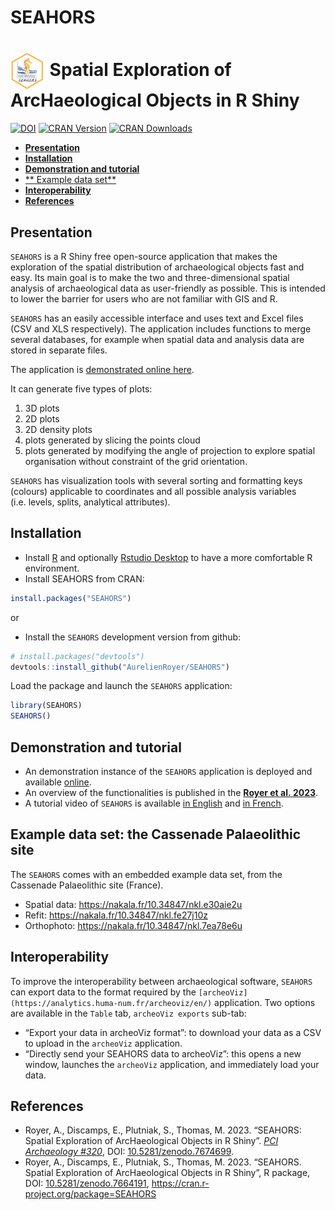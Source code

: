 SEAHORS
================

# [<img src="https://raw.githubusercontent.com/AurelienRoyer/SEAHORS/main/inst/www/logo1.png" height="60em" align="center"/>](https://github.com/AurelienRoyer/SEAHORS) Spatial Exploration of ArcHaeological Objects in R Shiny

[![DOI](https://zenodo.org/badge/581203118.svg)](https://zenodo.org/badge/latestdoi/581203118)
[![CRAN
Version](http://www.r-pkg.org/badges/version/SEAHORS)](https://cran.r-project.org/package=SEAHORS)
[![CRAN
Downloads](http://cranlogs.r-pkg.org/badges/SEAHORS)](https://cran.r-project.org/package=SEAHORS)

  - [**Presentation**](#presentation)
  - [**Installation**](#installation)
  - [**Demonstration and tutorial**](#demonstration-and-tutorial)
  - [\*\* Example data set\*\*](#example-data-set)
  - [**Interoperability**](#interoperability)
  - [**References**](#references)

## Presentation

`SEAHORS` is a R Shiny free open-source application that makes the
exploration of the spatial distribution of archaeological objects fast
and easy. Its main goal is to make the two and three-dimensional spatial
analysis of archaeological data as user-friendly as possible. This is
intended to lower the barrier for users who are not familiar with GIS
and R.

`SEAHORS` has an easily accessible interface and uses text and Excel
files (CSV and XLS respectively). The application includes functions to
merge several databases, for example when spatial data and analysis data
are stored in separate files.

The application is [demonstrated online
here](https://aurelienroyer.shinyapps.io/Seahors).

It can generate five types of plots:

1.  3D plots
2.  2D plots
3.  2D density plots
4.  plots generated by slicing the points cloud
5.  plots generated by modifying the angle of projection to explore
    spatial organisation without constraint of the grid orientation.

`SEAHORS` has visualization tools with several sorting and formatting
keys (colours) applicable to coordinates and all possible analysis
variables (i.e. levels, splits, analytical attributes).

## Installation

  - Install [R](https://www.r-project.org) and optionally [Rstudio
    Desktop](https://posit.co/download/rstudio-desktop/) to have a more
    comfortable R environment.
  - Install SEAHORS from CRAN:

<!-- end list -->

``` r
install.packages("SEAHORS")
```

or

  - Install the `SEAHORS` development version from github:

<!-- end list -->

``` r
# install.packages("devtools")
devtools::install_github("AurelienRoyer/SEAHORS")
```

Load the package and launch the `SEAHORS` application:

``` r
library(SEAHORS)
SEAHORS()
```

## Demonstration and tutorial

  - An demonstration instance of the `SEAHORS` application is deployed
    and available [online](https://aurelienroyer.shinyapps.io/Seahors).
  - An overview of the functionalities is published in the [**Royer et
    al. 2023**](https://doi.org/10.5281/zenodo.7674699).
  - A tutorial video of `SEAHORS` is available [in
    English](https://nakala.fr/10.34847/nkl.3fdd6h8j) and [in
    French](https://nakala.fr/10.34847/nkl.65bf1h72).

## Example data set: the Cassenade Palaeolithic site

The `SEAHORS` comes with an embedded example data set, from the
Cassenade Palaeolithic site (France).

  - Spatial data: <https://nakala.fr/10.34847/nkl.e30aie2u>
  - Refit: <https://nakala.fr/10.34847/nkl.fe27j10z>
  - Orthophoto: <https://nakala.fr/10.34847/nkl.7ea78e6u>

## Interoperability

To improve the interoperability between archaeological software,
`SEAHORS` can export data to the format required by the
`[archeoViz](https://analytics.huma-num.fr/archeoviz/en/)` application.
Two options are available in the `Table` tab, `archeoViz exports`
sub-tab:

  - “Export your data in archeoViz format”: to download your data as a
    CSV to upload in the `archeoViz` application.
  - “Directly send your SEAHORS data to archeoViz”: this opens a new
    window, launches the `archeoViz` application, and immediately load
    your data.

## References

  - Royer, A., Discamps, E., Plutniak, S., Thomas, M. 2023. “SEAHORS:
    Spatial Exploration of ArcHaeological Objects in R Shiny”. [*PCI
    Archaeology #320*](https://archaeo.peercommunityin.org/articles/rec?id=320), DOI:
    [10.5281/zenodo.7674699](https://doi.org/10.5281/zenodo.7674699).
  - Royer, A., Discamps, E., Plutniak, S., Thomas, M. 2023. “SEAHORS.
    Spatial Exploration of ArcHaeological Objects in R Shiny”, R
    package, DOI:
    [10.5281/zenodo.7664191](https://doi.org/10.5281/zenodo.7664191),
    <https://cran.r-project.org/package=SEAHORS>
